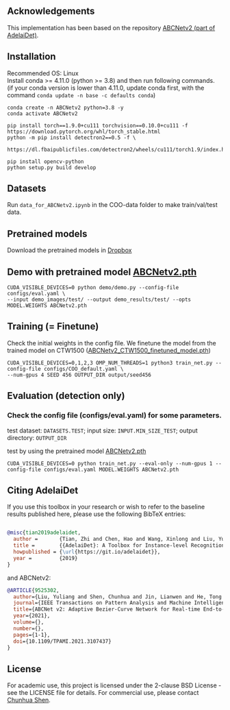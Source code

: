 
## Acknowledgements
This implementation has been based on the repository [ABCNetv2 (part of AdelaiDet)](https://github.com/aim-uofa/AdelaiDet/tree/master/configs/BAText).

## Installation
Recommended OS: Linux <br>
Install conda >= 4.11.0  (python >= 3.8) and then run following commands. <br>
(if your conda version is lower than 4.11.0, update conda first, with the command `conda update -n base -c defaults conda`)
```
conda create -n ABCNetv2 python=3.8 -y
conda activate ABCNetv2

pip install torch==1.9.0+cu111 torchvision==0.10.0+cu111 -f https://download.pytorch.org/whl/torch_stable.html
python -m pip install detectron2==0.5 -f \
  https://dl.fbaipublicfiles.com/detectron2/wheels/cu111/torch1.9/index.html

pip install opencv-python
python setup.py build develop
```

## Datasets
Run `data_for_ABCNetv2.ipynb` in the COO-data folder to make train/val/test data.

## Pretrained models
Download the pretrained models in [Dropbox](https://www.dropbox.com/sh/lx61z7gq5yzkp02/AAAEyzVuVqVy_-EvtqTOJTaXa?dl=0)

## Demo with pretrained model [ABCNetv2.pth](https://www.dropbox.com/s/cg63gsnf7741vjw/ABCNetv2.pth?dl=0)
```
CUDA_VISIBLE_DEVICES=0 python demo/demo.py --config-file configs/eval.yaml \
--input demo_images/test/ --output demo_results/test/ --opts MODEL.WEIGHTS ABCNetv2.pth
```


## Training (= Finetune)
Check the initial weights in the config file.
We finetune the model from the trained model on CTW1500 ([ABCNetv2_CTW1500_finetuned_model.pth](https://www.dropbox.com/s/yzmh2dw3acg0445/ABCNetv2_CTW1500_finetuned_model.pth?dl=0))

```
CUDA_VISIBLE_DEVICES=0,1,2,3 OMP_NUM_THREADS=1 python3 train_net.py --config-file configs/COO_default.yaml \
--num-gpus 4 SEED 456 OUTPUT_DIR output/seed456
```


## Evaluation (detection only)
### Check the config file (configs/eval.yaml) for some parameters.
test dataset: ```DATASETS.TEST```;
input size: ```INPUT.MIN_SIZE_TEST```;
output directory: ```OUTPUT_DIR```

test by using the pretrained model [ABCNetv2.pth](https://www.dropbox.com/s/cg63gsnf7741vjw/ABCNetv2.pth?dl=0)
```
CUDA_VISIBLE_DEVICES=0 python train_net.py --eval-only --num-gpus 1 --config-file configs/eval.yaml MODEL.WEIGHTS ABCNetv2.pth
```


## Citing AdelaiDet

If you use this toolbox in your research or wish to refer to the baseline results published here, please use the following BibTeX entries:

```BibTeX

@misc{tian2019adelaidet,
  author =       {Tian, Zhi and Chen, Hao and Wang, Xinlong and Liu, Yuliang and Shen, Chunhua},
  title =        {{AdelaiDet}: A Toolbox for Instance-level Recognition Tasks},
  howpublished = {\url{https://git.io/adelaidet}},
  year =         {2019}
}
```
and ABCNetv2:
```BibTeX
@ARTICLE{9525302,
  author={Liu, Yuliang and Shen, Chunhua and Jin, Lianwen and He, Tong and Chen, Peng and Liu, Chongyu and Chen, Hao},
  journal={IEEE Transactions on Pattern Analysis and Machine Intelligence}, 
  title={ABCNet v2: Adaptive Bezier-Curve Network for Real-time End-to-end Text Spotting}, 
  year={2021},
  volume={},
  number={},
  pages={1-1},
  doi={10.1109/TPAMI.2021.3107437}
}
```

## License

For academic use, this project is licensed under the 2-clause BSD License - see the LICENSE file for details. For commercial use, please contact [Chunhua Shen](mailto:chhshen@gmail.com).
